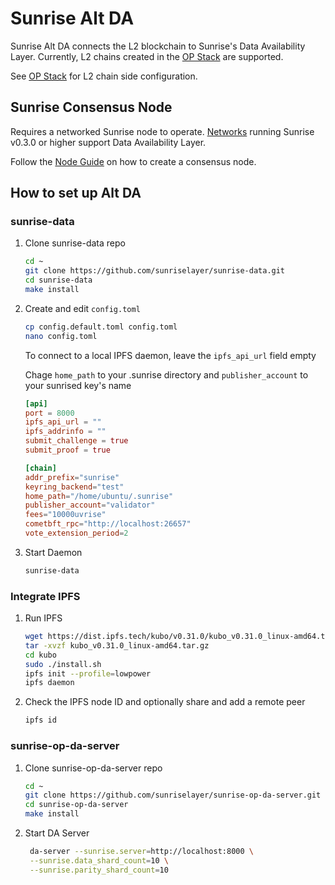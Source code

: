 # Sunrise Alt DA

Sunrise Alt DA connects the L2 blockchain to Sunrise's Data Availability Layer.
Currently, L2 chains created in the [OP Stack](./optimism.md) are supported.

See [OP Stack](./optimism.md) for L2 chain side configuration.

## Sunrise Consensus Node

Requires a networked Sunrise node to operate. [Networks](../../networks/README.md) running Sunrise v0.3.0 or higher support Data Availability Layer.

Follow the [Node Guide](../consensus/README.md) on how to create a consensus node.

## How to set up Alt DA

### sunrise-data

1. Clone sunrise-data repo

   ```bash
   cd ~
   git clone https://github.com/sunriselayer/sunrise-data.git
   cd sunrise-data
   make install
   ```

1. Create and edit `config.toml`

   ```bash
   cp config.default.toml config.toml
   nano config.toml
   ```

   To connect to a local IPFS daemon, leave the `ipfs_api_url` field empty

   Chage `home_path` to your .sunrise directory and `publisher_account` to your sunrised key's name

   ```toml
   [api]
   port = 8000
   ipfs_api_url = ""
   ipfs_addrinfo = ""
   submit_challenge = true
   submit_proof = true

   [chain]
   addr_prefix="sunrise"
   keyring_backend="test"
   home_path="/home/ubuntu/.sunrise"
   publisher_account="validator"
   fees="10000uvrise"
   cometbft_rpc="http://localhost:26657"
   vote_extension_period=2
   ```

1. Start Daemon

   ```bash
   sunrise-data
   ```

### Integrate IPFS

1. Run IPFS

   ```bash
   wget https://dist.ipfs.tech/kubo/v0.31.0/kubo_v0.31.0_linux-amd64.tar.gz
   tar -xvzf kubo_v0.31.0_linux-amd64.tar.gz
   cd kubo
   sudo ./install.sh
   ipfs init --profile=lowpower
   ipfs daemon
   ```

1. Check the IPFS node ID and optionally share and add a remote peer

   ```bash
   ipfs id
   ```

### sunrise-op-da-server

1. Clone sunrise-op-da-server repo

   ```bash
   cd ~
   git clone https://github.com/sunriselayer/sunrise-op-da-server.git
   cd sunrise-op-da-server
   make install
   ```

1. Start DA Server

   ```bash
    da-server --sunrise.server=http://localhost:8000 \
    --sunrise.data_shard_count=10 \
    --sunrise.parity_shard_count=10
   ```
